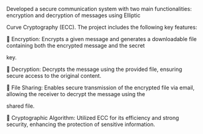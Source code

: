 Developed a secure communication system with two main functionalities: encryption and decryption of messages using Elliptic

Curve Cryptography (ECC). The project includes the following key features:

 Encryption: Encrypts a given message and generates a downloadable file containing both the encrypted message and the secret

key.

 Decryption: Decrypts the message using the provided file, ensuring secure access to the original content.

 File Sharing: Enables secure transmission of the encrypted file via email, allowing the receiver to decrypt the message using the

shared file.

 Cryptographic Algorithm: Utilized ECC for its efficiency and strong security, enhancing the protection of sensitive information.
